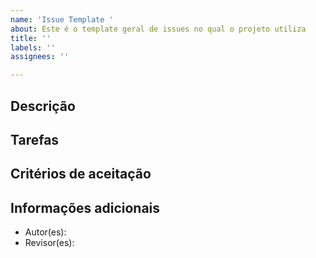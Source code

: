 ```yaml
---
name: 'Issue Template '
about: Este é o template geral de issues no qual o projeto utiliza
title: ''
labels: ''
assignees: ''

---
```



## Descrição

## Tarefas

## Critérios de aceitação

## Informações adicionais
- Autor(es):
- Revisor(es):